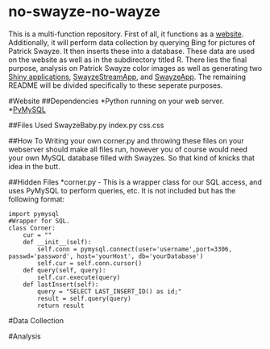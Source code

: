no-swayze-no-wayze
==================
This is a multi-function repository. First of all, it functions as a [website](ahubers.com/no-swayze-no-wayze). Additionally, it will perform data collection by querying Bing for pictures of Patrick Swayze. It then inserts these into a database. These data are used on the website as well as in the subdirectory titled R. There lies the final purpose, analysis on Patrick Swayze color images as well as generating two [Shiny applications](http://shiny.rstudio.com/), [SwayzeStreamApp](http://swayzeallthewayze.shinyapps.io/SwayzeStreamApp), and [SwayzeApp](http://swayzeallthewayze.shinyapps.io/SwayzeApp).  The remaining README will be divided specifically to these seperate purposes.

#Website
##Dependencies
*Python running on your web server.
*[PyMySQL](https://github.com/PyMySQL/PyMySQL)

##Files Used
SwayzeBaby.py
index.py
css.css

##How To
Writing your own corner.py and throwing these files on your webserver should make all files run, however you of course would need your own MySQL database filled with Swayzes. So that kind of knicks that idea in the butt.

##Hidden Files
*corner.py - This is a wrapper class for our SQL access, and uses PyMySQL to perform queries, etc. It is not included but has the following format:
```
import pymysql
#Wrapper for SQL.
class Corner:
	cur = ""
	def __init__(self):
		self.conn = pymysql.connect(user='username',port=3306, passwd='password', host='yourHost', db='yourDatabase')
		self.cur = self.conn.cursor()
	def query(self, query):
		self.cur.execute(query)
	def lastInsert(self):
		query = "SELECT LAST_INSERT_ID() as id;"
		result = self.query(query)
		return result

```


#Data Collection


#Analysis
